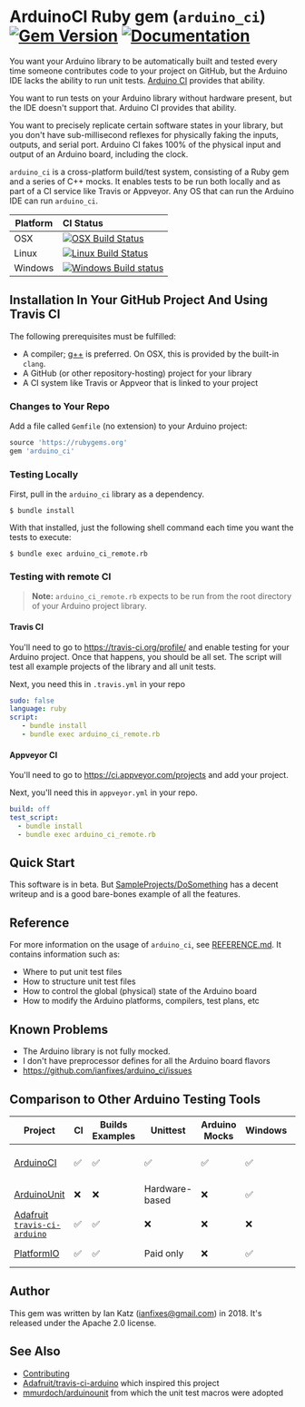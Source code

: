 
# ArduinoCI Ruby gem (`arduino_ci`) [![Gem Version](https://badge.fury.io/rb/arduino_ci.svg)](https://rubygems.org/gems/arduino_ci) [![Documentation](http://img.shields.io/badge/docs-rdoc.info-blue.svg)](http://www.rubydoc.info/gems/arduino_ci/0.1.17)

You want your Arduino library to be automatically built and tested every time someone contributes code to your project on GitHub, but the Arduino IDE lacks the ability to run unit tests. [Arduino CI](https://github.com/ianfixes/arduino_ci) provides that ability.

You want to run tests on your Arduino library without hardware present, but the IDE doesn't support that.  Arduino CI provides that ability.

You want to precisely replicate certain software states in your library, but you don't have sub-millisecond reflexes for physically faking the inputs, outputs, and serial port.   Arduino CI fakes 100% of the physical input and output of an Arduino board, including the clock.

`arduino_ci` is a cross-platform build/test system, consisting of a Ruby gem and a series of C++ mocks.  It enables tests to be run both locally and as part of a CI service like Travis or Appveyor.  Any OS that can run the Arduino IDE can run `arduino_ci`.

Platform | CI Status
---------|:---------
OSX      | [![OSX Build Status](http://badges.herokuapp.com/travis/ianfixes/arduino_ci?env=BADGE=osx&label=build&branch=master)](https://travis-ci.org/ianfixes/arduino_ci)
Linux    | [![Linux Build Status](http://badges.herokuapp.com/travis/ianfixes/arduino_ci?env=BADGE=linux&label=build&branch=master)](https://travis-ci.org/ianfixes/arduino_ci)
Windows  | [![Windows Build status](https://ci.appveyor.com/api/projects/status/8f6e39dea319m83q/branch/master?svg=true)](https://ci.appveyor.com/project/ianfixes/arduino-ci)


## Installation In Your GitHub Project And Using Travis CI

The following prerequisites must be fulfilled:

* A compiler; [g++](https://gcc.gnu.org/) is preferred.  On OSX, this is provided by the built-in `clang`.
* A GitHub (or other repository-hosting) project for your library
* A CI system like Travis or Appveor that is linked to your project


### Changes to Your Repo

Add a file called `Gemfile` (no extension) to your Arduino project:

```ruby
source 'https://rubygems.org'
gem 'arduino_ci'
```

### Testing Locally

First, pull in the `arduino_ci` library as a dependency.

```
$ bundle install
```


With that installed, just the following shell command each time you want the tests to execute:

```
$ bundle exec arduino_ci_remote.rb
```



### Testing with remote CI

> **Note:** `arduino_ci_remote.rb` expects to be run from the root directory of your Arduino project library.


#### Travis CI

You'll need to go to https://travis-ci.org/profile/ and enable testing for your Arduino project.  Once that happens, you should be all set.  The script will test all example projects of the library and all unit tests.

Next, you need this in `.travis.yml` in your repo

```yaml
sudo: false
language: ruby
script:
   - bundle install
   - bundle exec arduino_ci_remote.rb
```

#### Appveyor CI

You'll need to go to https://ci.appveyor.com/projects and add your project.

Next, you'll need this in `appveyor.yml` in your repo.

```yaml
build: off
test_script:
  - bundle install
  - bundle exec arduino_ci_remote.rb
```

## Quick Start

This software is in beta.  But [SampleProjects/DoSomething](SampleProjects/DoSomething) has a decent writeup and is a good bare-bones example of all the features.

## Reference

For more information on the usage of `arduino_ci`, see [REFERENCE.md](REFERENCE.md).  It contains information such as:

* Where to put unit test files
* How to structure unit test files
* How to control the global (physical) state of the Arduino board
* How to modify the Arduino platforms, compilers, test plans, etc


## Known Problems

* The Arduino library is not fully mocked.
* I don't have preprocessor defines for all the Arduino board flavors
* https://github.com/ianfixes/arduino_ci/issues


## Comparison to Other Arduino Testing Tools


| Project | CI | Builds Examples | Unittest | Arduino Mocks | Windows | OSX | Linux | License |
|---------|----|-----------------|----------|---------------|---------|-----|-------|---------|
|[ArduinoCI](https://github.com/ianfixes/arduino_ci)| ✅ | ✅ | ✅ | ✅ | ✅ | ✅ | ✅ |Free (Apache-2.0)|
|[ArduinoUnit](https://github.com/mmurdoch/arduinounit)|❌ |❌ |Hardware-based|❌ | ✅ | ✅ | ✅ |Free (MIT)| |
|[Adafruit `travis-ci-arduino`](https://github.com/adafruit/travis-ci-arduino)   | ✅ | ✅ | ❌| ❌ | ❌ | ❌ | ✅ |Free (MIT)|
|[PlatformIO](https://platformio.org)| ✅ | ✅ | Paid only | ❌ | ✅ | ✅ | ✅ |Proprietary (EULA)|

## Author

This gem was written by Ian Katz (ianfixes@gmail.com) in 2018.  It's released under the Apache 2.0 license.


## See Also

* [Contributing](CONTRIBUTING.md)
* [Adafruit/travis-ci-arduino](https://github.com/adafruit/travis-ci-arduino) which inspired this project
* [mmurdoch/arduinounit](https://github.com/mmurdoch/arduinounit) from which the unit test macros were adopted

